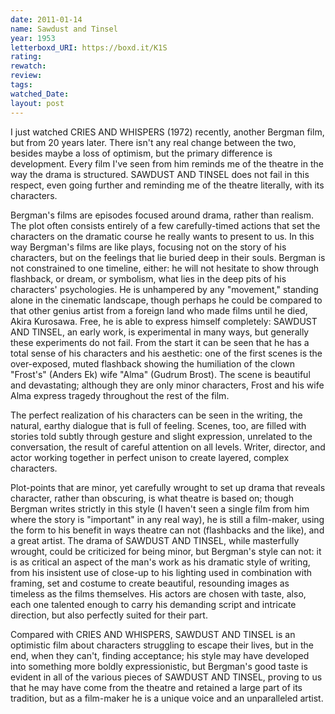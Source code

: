 ```yaml
---
date: 2011-01-14
name: Sawdust and Tinsel
year: 1953
letterboxd_URI: https://boxd.it/K1S
rating:
rewatch:
review:
tags:
watched_Date:
layout: post
---
```


I just watched CRIES AND WHISPERS (1972) recently, another Bergman film,
but from 20 years later. There isn't any real change between the two,
besides maybe a loss of optimism, but the primary difference is
development. Every film I've seen from him reminds me of the theatre in
the way the drama is structured. SAWDUST AND TINSEL does not fail in
this respect, even going further and reminding me of the theatre
literally, with its characters.

Bergman's films are episodes focused around drama, rather than realism.
The plot often consists entirely of a few carefully-timed actions that
set the characters on the dramatic course he really wants to present to
us. In this way Bergman's films are like plays, focusing not on the
story of his characters, but on the feelings that lie buried deep in
their souls. Bergman is not constrained to one timeline, either: he will
not hesitate to show through flashback, or dream, or symbolism, what
lies in the deep pits of his characters' psychologies. He is unhampered
by any "movement," standing alone in the cinematic landscape, though
perhaps he could be compared to that other genius artist from a foreign
land who made films until he died, Akira Kurosawa. Free, he is able to
express himself completely: SAWDUST AND TINSEL, an early work, is
experimental in many ways, but generally these experiments do not fail.
From the start it can be seen that he has a total sense of his
characters and his aesthetic: one of the first scenes is the
over-exposed, muted flashback showing the humiliation of the clown
"Frost's" (Anders Ek) wife "Alma" (Gudrum Brost). The scene is beautiful
and devastating; although they are only minor characters, Frost and his
wife Alma express tragedy throughout the rest of the film.

The perfect realization of his characters can be seen in the writing,
the natural, earthy dialogue that is full of feeling. Scenes, too, are
filled with stories told subtly through gesture and slight expression,
unrelated to the conversation, the result of careful attention on all
levels. Writer, director, and actor working together in perfect unison
to create layered, complex characters.

Plot-points that are minor, yet carefully wrought to set up drama that
reveals character, rather than obscuring, is what theatre is based on;
though Bergman writes strictly in this style (I haven't seen a single
film from him where the story is "important" in any real way), he is
still a film-maker, using the form to his benefit in ways theatre can
not (flashbacks and the like), and a great artist. The drama of SAWDUST
AND TINSEL, while masterfully wrought, could be criticized for being
minor, but Bergman's style can not: it is as critical an aspect of the
man's work as his dramatic style of writing, from his insistent use of
close-up to his lighting used in combination with framing, set and
costume to create beautiful, resounding images as timeless as the films
themselves. His actors are chosen with taste, also, each one talented
enough to carry his demanding script and intricate direction, but also
perfectly suited for their part.

Compared with CRIES AND WHISPERS, SAWDUST AND TINSEL is an optimistic
film about characters struggling to escape their lives, but in the end,
when they can't, finding acceptance; his style may have developed into
something more boldly expressionistic, but Bergman's good taste is
evident in all of the various pieces of SAWDUST AND TINSEL, proving to
us that he may have come from the theatre and retained a large part of
its tradition, but as a film-maker he is a unique voice and an
unparalleled artist.
